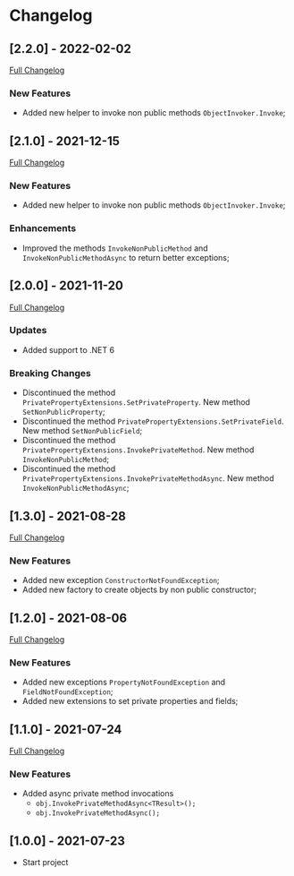 # Changelog




## [2.2.0] - 2022-02-02
[Full Changelog](https://github.com/TechNobre/PowerUtils.xUnit.Extensions/compare/v2.1.0...v2.2.0)


### New Features

- Added new helper to invoke non public methods `ObjectInvoker.Invoke`;




## [2.1.0] - 2021-12-15
[Full Changelog](https://github.com/TechNobre/PowerUtils.xUnit.Extensions/compare/v2.0.0...v2.1.0)


### New Features

- Added new helper to invoke non public methods `ObjectInvoker.Invoke`;


### Enhancements

- Improved the methods `InvokeNonPublicMethod` and `InvokeNonPublicMethodAsync` to return better exceptions;




## [2.0.0] - 2021-11-20
[Full Changelog](https://github.com/TechNobre/PowerUtils.xUnit.Extensions/compare/v1.3.0...v2.0.0)


### Updates

- Added support to .NET 6


### Breaking Changes
- Discontinued the method `PrivatePropertyExtensions.SetPrivateProperty`. New method `SetNonPublicProperty`;
- Discontinued the method `PrivatePropertyExtensions.SetPrivateField`. New method `SetNonPublicField`;
- Discontinued the method `PrivatePropertyExtensions.InvokePrivateMethod`. New method `InvokeNonPublicMethod`;
- Discontinued the method `PrivatePropertyExtensions.InvokePrivateMethodAsync`. New method `InvokeNonPublicMethodAsync`;




## [1.3.0] - 2021-08-28
[Full Changelog](https://github.com/TechNobre/PowerUtils.xUnit.Extensions/compare/v1.2.0...v1.3.0)


### New Features
- Added new exception `ConstructorNotFoundException`;
- Added new factory to create objects by non public constructor;




## [1.2.0] - 2021-08-06
[Full Changelog](https://github.com/TechNobre/PowerUtils.xUnit.Extensions/compare/v1.1.0...v1.2.0)


### New Features
- Added new exceptions `PropertyNotFoundException` and `FieldNotFoundException`;
- Added new extensions to set private properties and fields;




## [1.1.0] - 2021-07-24
[Full Changelog](https://github.com/TechNobre/PowerUtils.xUnit.Extensions/compare/v1.0.0...v1.1.0)


### New Features

- Added async private method invocations
  - `obj.InvokePrivateMethodAsync<TResult>();`
  - `obj.InvokePrivateMethodAsync();`




## [1.0.0] - 2021-07-23

- Start project